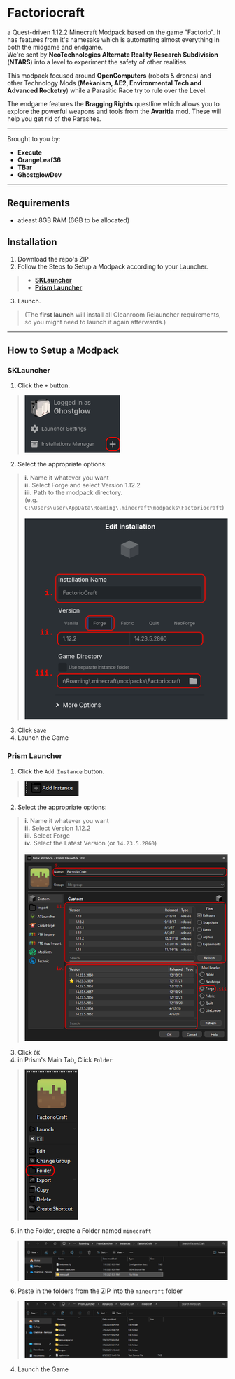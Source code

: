 # Factoriocraft
a Quest-driven 1.12.2 Minecraft Modpack based on the game "Factorio". It has features from it's namesake which is automating almost everything in both the midgame and endgame. <br>
We're sent by **NeoTechnologies Alternate Reality Research Subdivision** (**NTARS**) into a level to experiment the safety of other realities. <br>

This modpack focused around **OpenComputers** (robots & drones) and other Technology Mods (**Mekanism, AE2, Environmental Tech and Advanced Rocketry**) while a Parasitic Race try to rule over the Level. <br>

The endgame features the **Bragging Rights** questline which allows you to explore the powerful weapons and tools from the **Avaritia** mod. These will help you get rid of the Parasites. 

---

Brought to you by:
- **Execute**
- **OrangeLeaf36** 
- **TBar**
- **GhostglowDev**

---

## Requirements
- atleast 8GB RAM (6GB to be allocated)

## Installation
1. Download the repo's ZIP
2. Follow the Steps to Setup a Modpack according to your Launcher.
> - [**SKLauncher**](https://github.com/AlsoGhostglowDev/Factoriocraft#sklauncher) <br>
> - [**Prism Launcher**](https://github.com/AlsoGhostglowDev/Factoriocraft#prism-launcher)
3. Launch. <br>
> (The **first launch** will install all Cleanroom Relauncher requirements, so you might need to launch it again afterwards.)

 
---

## How to Setup a Modpack
### SKLauncher
1. Click the `+` button. 
  > ![](.docs/1_sklauncher.png)
2. Select the appropriate options:
  >    **i.**   Name it whatever you want <br>
  >    **ii.**  Select Forge and select Version 1.12.2 <br>
  >    **iii.** Path to the modpack directory. <br>
  >        (e.g. `C:\Users\user\AppData\Roaming\.minecraft\modpacks\Factoriocraft`) <br><br>
  > ![](.docs/2_sklauncher.png)
3. Click `Save`
4. Launch the Game

### Prism Launcher
1. Click the `Add Instance` button.
  > ![](.docs/1_prism.png)
2. Select the appropriate options:
  >    **i.**   Name it whatever you want <br>
  >    **ii.**  Select Version 1.12.2 <br>
  >    **iii.** Select Forge <br>
  >    **iv.**  Select the Latest Version (or `14.23.5.2860`) <br><br>
  > ![](.docs/2_prism.png)
3. Click `OK`
4. in Prism's Main Tab, Click `Folder`
  > ![](.docs/3_prism.png)
5. in the Folder, create a Folder named `minecraft`
  > ![](.docs/4_prism.png)
6. Paste in the folders from the ZIP into the `minecraft` folder
  > ![](.docs/5_prism.png)
4. Launch the Game
